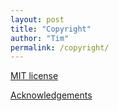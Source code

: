 ```yaml
---
layout: post
title: "Copyright"
author: "Tim"
permalink: /copyright/
---
```


[MIT license](https://github.com/tmshkr/tmshkr.github.io/blob/master/LICENSE)

[Acknowledgements](https://github.com/tmshkr/tmshkr.github.io/blob/master/ACKNOWLEDGEMENTS)